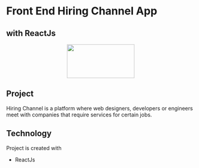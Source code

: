 # Front End Hiring Channel App
with ReactJs
---

<p align="center">
    <img src="https://cdn.worldvectorlogo.com/logos/react.svg" height="90px" width="180px">  
</p>

## Project
Hiring Channel is a platform where web designers, developers or engineers meet with companies that require services for certain jobs.


## Technology
Project is created with


* ReactJs
